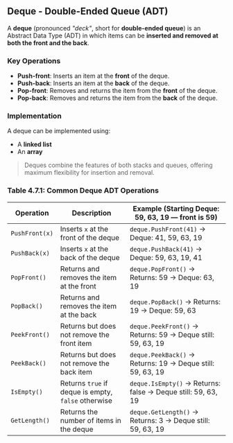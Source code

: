 ## Deque - Double-Ended Queue (ADT)

A **deque** (pronounced *"deck"*, short for **double-ended queue**) is an Abstract Data Type (ADT) in which items can be **inserted and removed at both the front and the back**.

### Key Operations

- **Push-front**: Inserts an item at the **front** of the deque.
- **Push-back**: Inserts an item at the **back** of the deque.
- **Pop-front**: Removes and returns the item from the **front** of the deque.
- **Pop-back**: Removes and returns the item from the **back** of the deque.

### Implementation

A deque can be implemented using:
- A **linked list**
- An **array**

> Deques combine the features of both stacks and queues, offering maximum flexibility for insertion and removal.

### Table 4.7.1: Common Deque ADT Operations

| Operation       | Description                                             | Example (Starting Deque: 59, 63, 19 — front is 59)                 |
|-----------------|---------------------------------------------------------|----------------------------------------------------------------------|
| `PushFront(x)`  | Inserts `x` at the front of the deque                   | `deque.PushFront(41)` → Deque: 41, 59, 63, 19                       |
| `PushBack(x)`   | Inserts `x` at the back of the deque                    | `deque.PushBack(41)` → Deque: 59, 63, 19, 41                        |
| `PopFront()`    | Returns and removes the item at the front              | `deque.PopFront()` → Returns: 59 → Deque: 63, 19                    |
| `PopBack()`     | Returns and removes the item at the back               | `deque.PopBack()` → Returns: 19 → Deque: 59, 63                     |
| `PeekFront()`   | Returns but does not remove the front item             | `deque.PeekFront()` → Returns: 59 → Deque still: 59, 63, 19         |
| `PeekBack()`    | Returns but does not remove the back item              | `deque.PeekBack()` → Returns: 19 → Deque still: 59, 63, 19          |
| `IsEmpty()`     | Returns `true` if deque is empty, `false` otherwise    | `deque.IsEmpty()` → Returns: false → Deque still: 59, 63, 19        |
| `GetLength()`   | Returns the number of items in the deque               | `deque.GetLength()` → Returns: 3 → Deque still: 59, 63, 19          |
